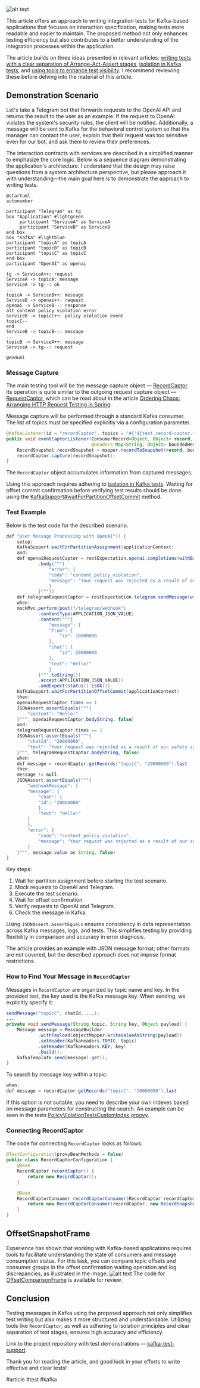 ![alt text](KafkaMessageTesting.jpeg)

This article offers an approach to writing integration tests for Kafka-based applications that focuses on interaction specification, making tests more readable and easier to maintain. The proposed method not only enhances testing efficiency but also contributes to a better understanding of the integration processes within the application.

The article builds on three ideas presented in relevant articles: [writing tests with a clear separation of Arrange-Act-Assert stages](https://dzone.com/articles/arranging-http-request-testing-in-spring), [isolation in Kafka tests](https://dzone.com/articles/isolation-in-testing-with-kafka), and [using tools to enhance test visibility](https://dzone.com/articles/enhancing-the-visibility-of-integration-tests). I recommend reviewing these before delving into the material of this article.

## Demonstration Scenario

Let's take a Telegram bot that forwards requests to the OpenAI API and returns the result to the user as an example. If the request to OpenAI violates the system's security rules, the client will be notified. Additionally, a message will be sent to Kafka for the behavioral control system so that the manager can contact the user, explain that their request was too sensitive even for our bot, and ask them to review their preferences.

The interaction contracts with services are described in a simplified manner to emphasize the core logic. Below is a sequence diagram demonstrating the application's architecture. I understand that the design may raise questions from a system architecture perspective, but please approach it with understanding—the main goal here is to demonstrate the approach to writing tests.

```plantuml
@startuml
autonumber

participant "Telegram" as tg
box "Application" #lightgreen
     participant "ServiceA" as ServiceA
     participant "ServiceB" as ServiceB
end box
box "Kafka" #lightblue
participant "topicA" as topicA
participant "topicB" as topicB
participant "topicC" as topicC
end box
participant "OpenAI" as openai

tg -> ServiceA++: request
ServiceA -> topicA: message
ServiceA -> tg--: ok
...
topicA -> ServiceB++: message
ServiceB -> openai++: request
openai -> ServiceB--: response
alt content policy violation error
ServiceB -> topicC++: policy violation event
topicC--
end
ServiceB -> topicB--: message
...
topicB -> ServiceA++: message
ServiceA -> tg--: request

@enduml
```

### Message Capture

The main testing tool will be the message capture object — [RecordCaptor](https://github.com/avvero/kafka-test-support/blob/sb3/kafka-support/src/main/java/pw/avvero/test/kafka/RecordCaptor.java). Its operation is quite similar to the outgoing request capture object — [RequestCaptor](https://github.com/avvero/spring-sandbox/blob/main/request-captor/src/main/java/pw/avvero/test/http/RequestCaptor.java), which can be read about in the article [Ordering Chaos: Arranging HTTP Request Testing in Spring](https://dzone.com/articles/arranging-http-request-testing-in-spring).

Message capture will be performed through a standard Kafka consumer. The list of topics must be specified explicitly via a configuration parameter.

```java
@KafkaListener(id = "recordCaptor", topics = "#{'${test.record-captor.topics}'.split(',')}", groupId = "test")
public void eventCaptorListener(ConsumerRecord<Object, Object> record,
                                @Headers Map<String, Object> boundedHeaders) {
    RecordSnapshot recordSnapshot = mapper.recordToSnapshot(record, boundedHeaders);
    recordCaptor.capture(recordSnapshot);
}
```

The `RecordCaptor` object accumulates information from captured messages.

Using this approach requires adhering to [isolation in Kafka tests](https://dzone.com/articles/isolation-in-testing-with-kafka). Waiting for offset commit confirmation before verifying test results should be done using the [KafkaSupport#waitForPartitionOffsetCommit](https://github.com/avvero/kafka-test-support/blob/6595086188252f4ed89dff24e2129d75e26d9ece/kafka-support/src/main/java/pw/avvero/test/kafka/KafkaSupport.java#L109) method.

### Test Example

Below is the test code for the described scenario.

```java
def "User Message Processing with OpenAI"() {
    setup:
    KafkaSupport.waitForPartitionAssignment(applicationContext)                           // 1
    and:                                                                                  // 2
    def openaiRequestCaptor = restExpectation.openai.completions(withBadRequest().contentType(APPLICATION_JSON)
            .body("""{
                "error": {
                "code": "content_policy_violation",
                "message": "Your request was rejected as a result of our safety system."
                }
            }"""))
    def telegramRequestCaptor = restExpectation.telegram.sendMessage(withSuccess('{}', APPLICATION_JSON))
    when:
    mockMvc.perform(post("/telegram/webhook")                                             // 3
            .contentType(APPLICATION_JSON_VALUE)
            .content("""{
                "message": {
                "from": {
                    "id": 10000000
                },
                "chat": {
                    "id": 20000000
                },
                "text": "Hello!"
                }
            }""".toString())
            .accept(APPLICATION_JSON_VALUE))
            .andExpect(status().isOk())
    KafkaSupport.waitForPartitionOffsetCommit(applicationContext)                         // 4
    then:
    openaiRequestCaptor.times == 1                                                        // 5
    JSONAssert.assertEquals("""{
        "content": "Hello!"
    }""", openaiRequestCaptor.bodyString, false)
    and:
    telegramRequestCaptor.times == 1
    JSONAssert.assertEquals("""{
        "chatId": "20000000",
        "text": "Your request was rejected as a result of our safety system."
    }""", telegramRequestCaptor.bodyString, false)
    when:                                                                                 // 6
    def message = recordCaptor.getRecords("topicC", "20000000").last
    then:
    message != null
    JSONAssert.assertEquals("""{
        "webhookMessage": {
        "message": {
            "chat": {
            "id": "20000000"
            },
            "text": "Hello!"
        }
        },
        "error": {
            "code": "content_policy_violation",
            "message": "Your request was rejected as a result of our safety system."
        }
    }""", message.value as String, false)
}
```

Key steps:
1. Wait for partition assignment before starting the test scenario.
2. Mock requests to OpenAI and Telegram.
3. Execute the test scenario.
4. Wait for offset confirmation.
5. Verify requests to OpenAI and Telegram.
6. Check the message in Kafka.

Using `JSONAssert.assertEquals` ensures consistency in data representation across Kafka messages, logs, and tests. This simplifies testing by providing flexibility in comparison and accuracy in error diagnosis.

The article provides an example with JSON message format; other formats are not covered, but the described approach does not impose format restrictions.

### How to Find Your Message in `RecordCaptor`

Messages in `RecordCaptor` are organized by topic name and key. In the provided test, the key used is the Kafka message key. When sending, we explicitly specify it:

```java
sendMessage("topicC", chatId, ...);
...
private void sendMessage(String topic, String key, Object payload) {
    Message message = MessageBuilder
            .withPayload(objectMapper.writeValueAsString(payload))
            .setHeader(KafkaHeaders.TOPIC, topic)
            .setHeader(KafkaHeaders.KEY, key)                          <-- set key
            .build();
    kafkaTemplate.send(message).get();
}
```

To search by message key within a topic:

```java
when:                                                                                
def message = recordCaptor.getRecords("topicC", "20000000").last       <-- use key
```

If this option is not suitable, you need to describe your own indexes based on message parameters for constructing the search. An example can be seen in the tests [PolicyViolationTestsCustomIndex.groovy](https://github.com/avvero/kafka-test-support/blob/sb3/example-testcontainers/src/test/groovy/pw/avvero/example/feature1/PolicyViolationTestsCustomIndex.groovy).

### Connecting RecordCaptor

The code for connecting `RecordCaptor` looks as follows:

```java
@TestConfiguration(proxyBeanMethods = false)
public class RecordCaptorConfiguration {
    @Bean
    RecordCaptor recordCaptor() {
        return new RecordCaptor();
    }

    @Bean
    RecordCaptorConsumer recordCaptorConsumer(RecordCaptor recordCaptor) {
        return new RecordCaptorConsumer(recordCaptor, new RecordSnapshotMapper());
    }
}
```

## OffsetSnapshotFrame

Experience has shown that working with Kafka-based applications requires tools to facilitate understanding the state of consumers and message consumption status. For this task, you can compare topic offsets and consumer groups in the offset confirmation waiting operation and log discrepancies, as illustrated in the image:
![alt text](KafkaMessageTesting-OffsetComparisonFrame.png)
The code for [OffsetComparisonFrame](https://github.com/avvero/kafka-test-support/blob/sb3/kafka-support/src/main/java/pw/avvero/test/kafka/OffsetSnapshotFrame.java) is available for review.

## Conclusion

Testing messages in Kafka using the proposed approach not only simplifies test writing but also makes it more structured and understandable. Utilizing tools like `RecordCaptor`, as well as adhering to isolation principles and clear separation of test stages, ensures high accuracy and efficiency.

Link to the project repository with test demonstrations — [kafka-test-support](https://github.com/avvero/kafka-test-support/tree/sb3/example-testcontainers).

Thank you for reading the article, and good luck in your efforts to write effective and clear tests!

#article #test #kafka